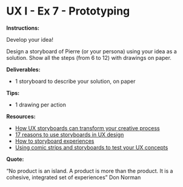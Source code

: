 # UX I - Ex 7 - Prototyping

**Instructions:** 

Develop your idea! 

Design a storyboard of Pierre (or your persona) using your idea as a solution. Show all the steps (from 6 to 12) with drawings on paper.

**Deliverables:** 

- 1 storyboard to describe your solution, on paper

**Tips:** 

- 1 drawing per action

**Resources:** 

- [How UX storyboards can transform your creative process](https://uxdesign.cc/ux-storyboarding-2ce43875f3de?sk=41b28ecef8c52d9944e5e636881111cf)
- [17 reasons to use storyboards in UX design](https://uxdesign.cc/17-reasons-to-use-a-storyboards-in-ux-design-2bc6fea73e20?source=friends_link&sk=5bb2722f1f9ff06d4f22b0abfe52f508)
- [How to storyboard experiences](https://uxdesign.cc/how-to-storyboard-experiences-fc051e2bc04d)
- [Using comic strips and storyboards to test your UX concepts](https://uxdesign.cc/using-comic-strips-and-storyboards-to-test-your-ux-concepts-cccad7ac7f71)

**Quote:** 

“No product is an island. A product is more than the product. It is a cohesive, integrated set of experiences” Don Norman
